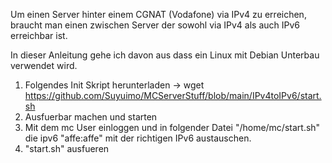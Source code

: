 Um einen Server hinter einem CGNAT (Vodafone) via IPv4 zu erreichen, braucht man einen zwischen Server der sowohl via IPv4 als auch IPv6 erreichbar ist.

In dieser Anleitung gehe ich davon aus dass ein Linux mit Debian Unterbau verwendet wird.

1. Folgendes Init Skript herunterladen -> wget https://github.com/Suyuimo/MCServerStuff/blob/main/IPv4toIPv6/start.sh
2. Ausfuerbar machen und starten
3. Mit dem mc User einloggen und in folgender Datei "/home/mc/start.sh" die ipv6 "affe:affe" mit der richtigen IPv6 austauschen.
4. "start.sh" ausfueren
